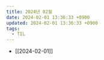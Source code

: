 ```yaml
---
title: 2024년 02월
date: 2024-02-01 13:36:33 +0900
updated: 2024-02-01 13:36:33 +0900
tags:
  - TIL
---
```


- [[2024-02-01]]